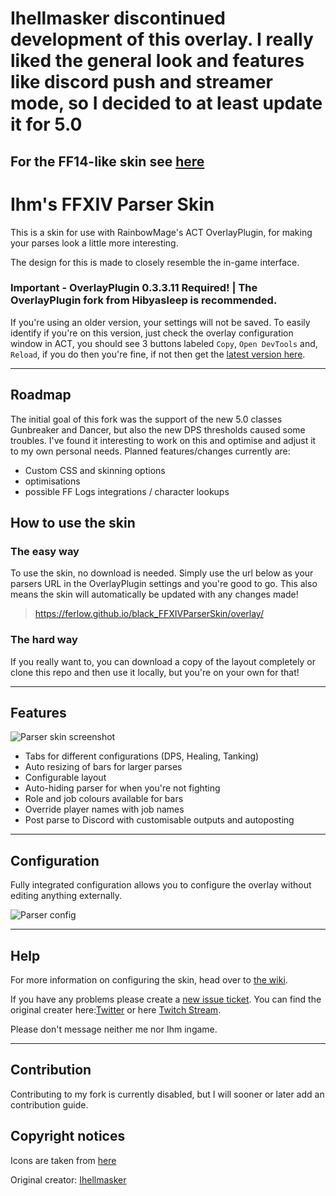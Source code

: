 # Ihellmasker discontinued development of this overlay. I really liked the general look and features like discord push and streamer mode, so I decided to at least update it for 5.0

## For the FF14-like skin see [here](https://github.com/Ferlow/FFXIVParserSkin)

# Ihm's FFXIV Parser Skin

This is a skin for use with RainbowMage's ACT OverlayPlugin, for making your parses look a little more interesting.

The design for this is made to closely resemble the in-game interface.

### Important - OverlayPlugin 0.3.3.11 Required! | The OverlayPlugin fork from Hibyasleep is recommended.

If you're using an older version, your settings will not be saved. To easily identify if you're on this version, just check the overlay configuration window in ACT, you should see 3 buttons labeled `Copy`, `Open DevTools` and, `Reload`, if you do then you're fine, if not then get the [latest version here](https://github.com/hibiyasleep/OverlayPlugin/releases/tag/0.3.3.11).

---

## Roadmap

The initial goal of this fork was the support of the new 5.0 classes Gunbreaker and Dancer, but also the new DPS thresholds caused some troubles.
I've found it interesting to work on this and optimise and adjust it to my own personal needs.
Planned features/changes currently are:

* Custom CSS and skinning options
* optimisations 
* possible FF Logs integrations / character lookups


## How to use the skin

### The easy way

To use the skin, no download is needed. Simply use the url below as your parsers URL in the OverlayPlugin settings and you're good to go. This also means the skin will automatically be updated with any changes made!

> https://ferlow.github.io/black_FFXIVParserSkin/overlay/

### The hard way

If you really want to, you can download a copy of the layout completely or clone this repo and then use it locally, but you're on your own for that!

---

## Features

![Parser skin screenshot](http://pub.andysthings.com/parser/parser.png)

* Tabs for different configurations (DPS, Healing, Tanking)
* Auto resizing of bars for larger parses
* Configurable layout
* Auto-hiding parser for when you're not fighting
* Role and job colours available for bars
* Override player names with job names
* Post parse to Discord with customisable outputs and autoposting

---

## Configuration

Fully integrated configuration allows you to configure the overlay without editing anything externally.

![Parser config](http://pub.andysthings.com/parser/settings-general.png)

---

## Help

For more information on configuring the skin, head over to [the wiki](https://github.com/Ihellmasker/FFXIVParserSkin/wiki).

If you have any problems please create a [new issue ticket](https://github.com/Ferlow/black_FFXIVParserSkin/issues).
You can find the original creater here:[Twitter](https://twitter.com/ihellmasker) or here [Twitch Stream](https://twitch.tv/ihellmasker).

Please don't message neither me nor Ihm ingame.

---

## Contribution
Contributing to my fork is currently disabled, but I will sooner or later add an contribution guide.

## Copyright notices

Icons are taken from [here](https://ffxiv.gamerescape.com/wiki/Dictionary_of_Icons)

Original creator: [Ihellmasker](https://github.com/Ihellmasker/FFXIVParserSkin)
